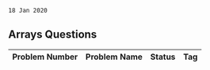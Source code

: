 `18 Jan 2020`

## Arrays Questions 
| Problem Number | Problem Name | Status | Tag | 
|--- | --- | --- | --- | 